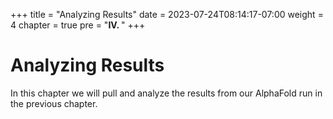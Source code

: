 +++
title = "Analyzing Results"
date = 2023-07-24T08:14:17-07:00
weight = 4
chapter = true
pre = "<b>IV. </b>"
+++

# Analyzing Results

In this chapter we will pull and analyze the results from our AlphaFold run in the previous chapter.